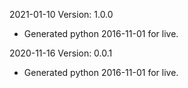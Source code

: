 2021-01-10 Version: 1.0.0
- Generated python 2016-11-01 for live.

2020-11-16 Version: 0.0.1
- Generated python 2016-11-01 for live.

